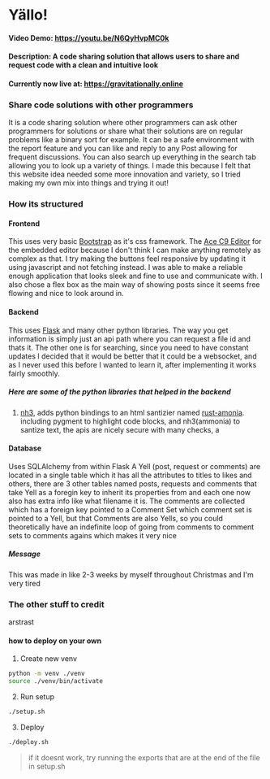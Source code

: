 # Yällo!
#### Video Demo: https://youtu.be/N6QyHvpMC0k
#### Description: A code sharing solution that allows users to share and request code with a clean and intuitive look
#### Currently now live at: https://gravitationally.online

### Share code solutions with other programmers
It is a code sharing solution where other programmers can ask other programmers for solutions or share what their solutions are on regular problems like a binary sort for example. It can be a safe environment with the report feature and you can like and reply to any Post allowing for frequent discussions. You can also search up everything in the search tab allowing you to look up a variety of things. I made this because I felt that this website idea needed some more innovation and variety, so I tried making my own mix into things and trying it out!
### How its structured
#### Frontend
This uses very basic [Bootstrap](https://getbootstrap.com/) as it's css framework.
The [Ace C9 Editor](https://ace.c9.io/) for the embedded editor because I don't think I can make anything remotely as complex as that.
I try making the buttons feel responsive by updating it using javascript and not fetching instead. 
I was able to make a reliable enough application that looks sleek and fine to use and communicate with.
I also chose a flex box as the main way of showing posts since it seems free flowing and nice to look around in.
#### Backend
This uses [Flask](https://flask.palletsprojects.com/en/3.0.x/) and many other python libraries.
The way you get information is simply just an api path where you can request a file id and thats it.
The other one is for searching, since you need to have constant updates I decided that it would be better that it could be a websocket, and as I never used this before I wanted to learn it, after implementing it works fairly smoothly.
##### Here are some of the python libraries that helped in the backend
1. [nh3](https://pypi.org/project/nh3/), adds python bindings to an html santizier named [rust-amonia](https://github.com/rust-ammonia/ammonia).
including pygment to highlight code blocks, and nh3(ammonia) to santize text, the apis are nicely secure with many checks, a
#### Database
Uses SQLAlchemy from within Flask
A Yell (post, request or comments) are located in a single table which it has all the attributes to titles to likes and others, there are 3 other tables named posts, requests and comments that take Yell as a foregin key to inherit its properties from and each one now also has extra info like what filename it is.
The comments are collected which has a foreign key pointed to a Comment Set which comment set is pointed to a Yell, but that Comments are also Yells, so you could theoretically have an indefinite loop of going from comments to comment sets to comments agains which makes it very nice
##### Message
This was made in like 2-3 weeks by myself throughout Christmas and I'm very tired
### The other stuff to credit
arstrast
#### how to deploy on your own

1. Create new venv

```bash
python -m venv ./venv
source ./venv/bin/activate
```

2. Run setup

```bash
./setup.sh
```

3. Deploy

```bash
./deploy.sh
```

> if it doesnt work, try running the exports that are at the end of the file in setup.sh
